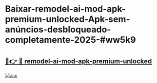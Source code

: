 # Baixar-remodel-ai-mod-apk-premium-unlocked-Apk-sem-anúncios-desbloqueado-completamente-2025-#ww5k9

# <h2><a href="https://ainizakaria.my?title=remodel-ai-mod-apk-premium-unlocked&ref=24M">🔗👉 🔴 remodel-ai-mod-apk-premium-unlocked</a></h2>

[![acn](https://github.com/user-attachments/assets/0f9c940e-d8b0-45ae-aac7-cd30a18b3e1c)](https://ainizakaria.my?title=remodel-ai-mod-apk-premium-unlocked&ref=24M)

